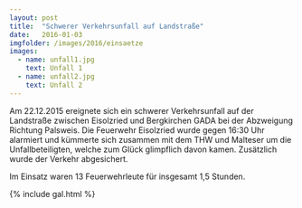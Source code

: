 ```yaml
---
layout: post
title:  "Schwerer Verkehrsunfall auf Landstraße"
date:   2016-01-03
imgfolder: /images/2016/einsaetze
images:
  - name: unfall1.jpg
    text: Unfall 1
  - name: unfall2.jpg
    text: Unfall 2
---
```


Am 22.12.2015 ereignete sich ein schwerer Verkehrsunfall auf der Landstraße zwischen Eisolzried und Bergkirchen GADA bei der Abzweigung Richtung Palsweis. Die Feuerwehr Eisolzried wurde gegen 16:30 Uhr alarmiert und kümmerte sich zusammen mit dem THW und Malteser um die Unfallbeteiligten, welche zum Glück glimpflich davon kamen. Zusätzlich wurde der Verkehr abgesichert.

Im Einsatz waren 13 Feuerwehrleute für insgesamt 1,5 Stunden.

{% include gal.html %}

